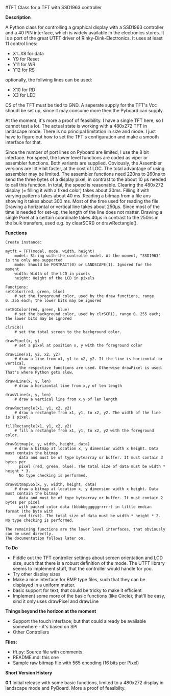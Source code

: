 #TFT Class for a TFT with SSD1963 controller

**Description**

A Python class for controlling a graphical display with a SSD1963 controller and a 40 PIN interface, which is widely available in the electronics stores. It is a port of the great UTFT driver of Rinky-Dink-Electronics. It uses at least 11 control lines:

- X1..X8 for data
- Y9 for Reset
- Y11 for WR
- Y12 for RS

optionally, the follwing lines can be used:

- X10 for RD
- X3 for LED

CS of the TFT must be tied to GND. A seperate supply for the TFT's Vcc shoudl be set up, since it may consume more then the Pyboard can supply.

At the moment, it's more a proof of feasibility. I have a single TFT here, so I cannot test a lot. The actual state is working with a 480x272 TFT in landscape mode. There is no principal limitation in size and mode. I just have to figure out how to set the TFT's configuration and make a smooth interface for that.

Since the number of port lines on Pyboard are limited, I use the 8 bit interface. For speed, the lower level functions are coded as viper or assembler functions. Both variants are supplied. Obviously, the Assembler versions are little bit faster, at the cost of LOC. The total advantage of using assembler may be limited. The assembler functions need 220ns to 260ns to send the three bytes of a display pixel, in contrast to the about 10 µs needed to call this function.
In total, the speed is reasonable. Clearing the 480x272 display (= filling it with a fixed color) takes about 30ms. Filling it with varying patterns takes about 40 ms. Reading a bitmap from a file ans showing it takes about 300 ms. Most of the time used for reading the file. Drawing a horizontal or vertical line takes about 250µs. Since most of the time is needed for set-up, the length of the line does not matter. Drawing a single Pixel at a certain coordinate takes 40µs in contrast to the 250ns in the bulk transfers, used e.g. by clearSCR() or drawRectangle().

**Functions**
```
Create instance:

mytft = TFT(model, mode, width, height)
    model: String with the controlle model. At the moment, "SSD1963" is the only one supported
    mode: Should be PORTRAIT(0) or LANDSCAPE(1). Ignored for the moment
    width: Width of the LCD in pixels
    height: Height of the LCD in pixels

Functions:
setColor(red, green, blue) 
    # set the foreground color, used by the draw functions, range 0..255 each; the lower bits may be ignored

setBGColor(red, green, blue) 
    # set the background color, used by clrSCR(), range 0..255 each; the lower bits may be ignored

clrSCR()
    # set the total screen to the background color.

drawPixel(x, y)
    # set a pixel at position x, y with the foreground color

drawLine(x1, y2, x2, y2)
    # draw a line from x1, y1 to x2, y2. If the line is horizontal or vertical, 
      the respective functions are used. Otherwise drawPixel is used. That's where Python gets slow.

drawHLine(x, y, len)
    # draw a horizontal line from x,y of len length

drawVLine(x, y, len)
    # draw a vertical line from x,y of len length

drawRectangle(x1, y1, x2, y2)
    # draw a rectangle from x1, y1, to x2, y2. The width of the line is 1 pixel.

fillRectangle(x1, y1, x2, y2)
    # fill a rectangle from x1, y1, to x2, y2 with the foreground color.

drawBitmap(x, y, width, height, data)
    # draw a bitmap at location x, y dimension width x height. Data must contain the bitmap 
      data and must be of type bytearray or buffer. It must contain 3 bytes per 
      pixel (red, green, blue). The total size of data must be width * height * 3. 
      No type checking is performed.

drawBitmap565(x, y, width, height, data)
    # draw a bitmap at location x, y dimension width x height. Data must contain the bitmap 
      data and must be of type bytearray or buffer. It must contain 2 bytes per pixel 
      with packed color data (bbbbbggggggrrrrr) in little endian format (the byte with 
      red first). The total size of data must be width * height * 2. No type checking is performed.
    
The remaining functions are the lower level interfaces, that obviously can be used directly. 
The documentation follows later on.
```

**To Do**
- Fiddle out the TFT controller settings about screen orientation and LCD size, such that there is a robust definition of the mode. The UTFT library seems to implement stuff, that the controller would handle for you.
- Try other display sizes
- Make a nice interface for BMP type files, such that they can be displayed in a uniform matter.
- basic support for text; that could be tricky to make it efficient
- Implement some more of the basic functions (like Circle); that'll be easy, sind it only uses drawPixel and drawLine

**Things beyond the horizon at the moment**
- Support the touch interface; but that could already be available somewhere - it's based on SPI
- Other Controllers

**Files:**

- tft.py: Source file with comments.
- README.md: this one
- Sample raw bitmap file with 565 encoding (16 bits per Pixel)

**Short Version History**

**0.1** Initial release with some basic functions, limited to a 480x272 display in landscape mode and PyBoard. More a proof of feasibilty.


